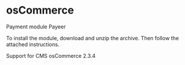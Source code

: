 osCommerce
======
Payment module Payeer

To install the module, download and unzip the archive.
Then follow the attached instructions.

Support for CMS osCommerce 2.3.4